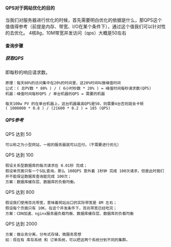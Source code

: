 #### QPS对于网站优化的目的

当我们对服务器进行优化的时候，首先需要明白优化的依据是什么，那QPS这个值值得参考（前提是内存、带宽、I/O在某个条件下），通过这个值我们可以针对性的去优化。
4核8g，10M带宽并发访问（qps）大概是50左右

#### 查询步骤

#####  获取QPS

即每秒的响应请求数。

```
原理：每天80%的访问集中在20%的时间里，这20%时间叫做峰值时间 
公式：( 总PV数 * 80% ) / ( 6小时秒数 * 20% ) = 峰值时间每秒请求数(QPS) 
机器：峰值时间每秒QPS / 单台机器的QPS = 需要的机器 
 
每天100w PV 的在单台机器上，这台机器最高QPS是50，则需要4台否则就会卡顿
( 1000000 * 0.8 ) / (21600 * 0.2 ) = 185 (QPS) 
```

##### QPS参考

QPS 达到 50

```
可以称之为小型网站，一般的服务器就可以应付。（不需要进行优化）
```

QPS 达到 100

```
假设关系型数据库的每次请求在 0.01秒 完成；
假设单页面只有一个SQL查询，那么 100QPS 意外着 1秒钟 完成 100次请求，但是此时我们并不能保证数据库查询能完成 100次；
方案：数据库缓存层、数据库的负载均衡。
```

QPS 达到 800

```
假设我们使用百兆带宽，意味着网站出口的实际带宽是 8M 左右；
假设每个页面只有 10K，在这个并发条件下，百兆带宽已经吃完；
方案：CDN加速、nginx服务器负载均衡、数据库缓存层、数据库的负载均衡
```

QPS 达到 2000

```
方案：做业务分离，分布式存储，微服务思想
如：现在有 库存系统 和 订单系统，可以把这两个系统分到不同的集群。
```
